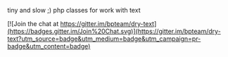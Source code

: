 tiny and slow ;) php classes for work with text

[![Join the chat at https://gitter.im/bpteam/dry-text](https://badges.gitter.im/Join%20Chat.svg)](https://gitter.im/bpteam/dry-text?utm_source=badge&utm_medium=badge&utm_campaign=pr-badge&utm_content=badge)